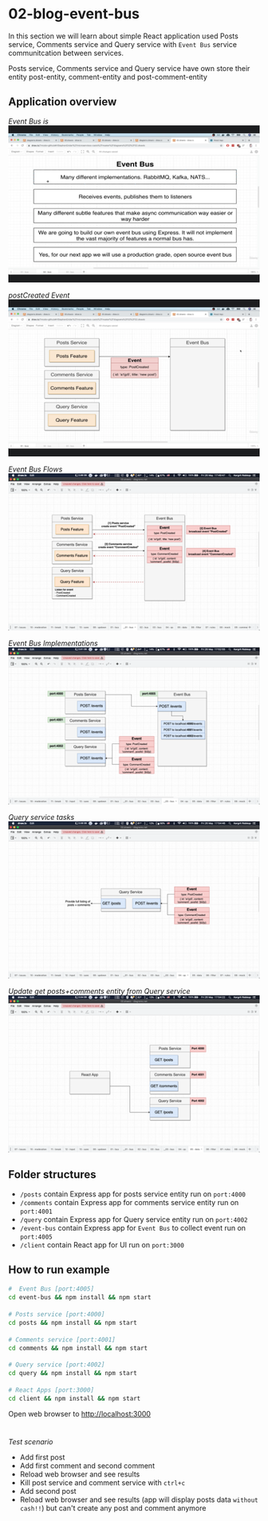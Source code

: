 # 02-blog-event-bus

In this section we will learn about simple React application used Posts service, Comments service and Query service with `Event Bus` service communitcation between services.

Posts service, Comments service and Query service have own store their entity post-entity, comment-entity and post-comment-entity

## Application overview
*Event Bus is*
![What is event bus](what-is-event-bus.png)

*postCreated Event*
![Event bus example](event-bus-example.png)

*Event Bus Flows*
![Event Bus Flow](event-bus-post-comment.png)

*Event Bus Implementations*
![Event Bus Routes](event-bus-routes.png)

*Query service tasks*
![Query service](query-service.png)

*Update get posts+comments entity from Query service*
![Get posts entity from Query service](update-get-posts-on-query-service.png)


## Folder structures
- `/posts` contain Express app for posts service entity run on `port:4000`
- `/comments` contain Express app for comments service entity run on `port:4001`
- `/query` contain Express app for Query service entity run on `port:4002`
- `/event-bus` contain Express app for `Event Bus` to collect event run on `port:4005`
- `/client` contain React app for UI run on `port:3000`


## How to run example
```sh
#  Event Bus [port:4005]
cd event-bus && npm install && npm start

# Posts service [port:4000]
cd posts && npm install && npm start

# Comments service [port:4001]
cd comments && npm install && npm start

# Query service [port:4002]
cd query && npm install && npm start

# React Apps [port:3000]
cd client && npm install && npm start

```

Open web browser to [http://localhost:3000](http://localhost:3000)

# 
*Test scenario*
- Add first post
- Add first comment and second comment
- Reload web browser and see results
- Kill post service and comment service with `ctrl+c`
- Add second post
- Reload web browser and see results (app will display posts data `without cash!!`) but can't create any post and comment anymore
